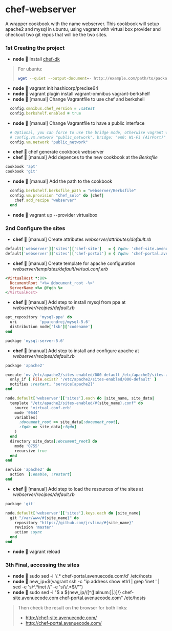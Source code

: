 # chef-webserver
A wrapper cookbook with the name webserver. This cookbook will setup apache2 and mysql in ubuntu, using vagrant with virtual box provider and checkout two git repos that will be the two sites.




### 1st Creating the project

- **node** :stew: Install [chef-dk](https://downloads.chef.io/chef-dk/)

> For ubuntu:
>
> ```bash
> wget --quiet --output-document=- http://example.com/path/to/package.deb && dpkg --install - `ls chef_*`
> ```

- **node** :stew: vagrant init hashicorp/precise64
- **node** :stew: vagrant plugin install vagrant-omnibus vagrant-berkshelf
- **node** :stew: [manual] Change Vagrantfile to use chef and berkshell

```ruby
  config.omnibus.chef_version = :latest
  config.berkshelf.enabled = true
```

- **node** :stew: [manual] Change Vagrantfile to have a public interface

```ruby
  # Optional, you can force to use the bridge mode, otherwise vagrant will ask you about it.
  # config.vm.network "public_network", bridge: "en0: Wi-Fi (AirPort)"
  config.vm.network "public_network"
```

- **chef** :hocho: chef generate cookbook webserver
- **chef** :hocho: [manual] Add depences to the new cookbook at the *Berksfile*

```ruby
cookbook 'apt'
cookbook 'git'
```

- **node** :stew: [manual] Add the path to the cookbook

```ruby
  config.berkshelf.berksfile_path = "webserver/Berksfile"
  config.vm.provision "chef_solo" do |chef|
    chef.add_recipe "webserver"
  end
```

- **node** :stew: vagrant up --provider virtualbox



### 2nd Configure the sites

- **chef** :hocho: [manual] Create attributes *webserver/attributes/default.rb*

```ruby
default['webserver']['sites']['chef-site']   = { fqdn: 'chef-site.avenuecode.com',   document_root: '/var/www/chef-site'  }
default['webserver']['sites']['chef-portal'] = { fqdn: 'chef-portal.avenuecode.com', document_root: '/var/www/chef-portal'}
```

- **chef** :hocho: [manual] Create template for apache configuration *webserver/templates/default/virtual.conf.erb*

```ruby
<VirtualHost *:80>
  DocumentRoot "<%= @document_root -%>"
  ServerName <%= @fqdn %>
</VirtualHost>
```

- **chef** :hocho: [manual] Add step to install mysql from ppa at *webserver/recipes/default.rb*

```ruby
apt_repository 'mysql-ppa' do
  uri          'ppa:ondrej/mysql-5.6'
  distribution node['lsb']['codename']
end

package 'mysql-server-5.6'
```

- **chef** :hocho: [manual] Add step to install and configure apache at *webserver/recipes/default.rb*

```ruby
package 'apache2'

execute 'mv /etc/apache2/sites-enabled/000-default /etc/apache2/sites-available/000-default' do
  only_if { File.exist? '/etc/apache2/sites-enabled/000-default' }
  notifies :restart, 'service[apache2]'
end

node.default['webserver']['sites'].each do |site_name, site_data|
  template "/etc/apache2/sites-enabled/#{site_name}.conf" do
    source 'virtual.conf.erb'
    mode '0644'
    variables(
      :document_root => site_data[:document_root],
      :fqdn => site_data[:fqdn]
    )
  end
  directory site_data[:document_root] do
    mode '0755'
    recursive true
  end
end

service 'apache2' do
  action  [:enable, :restart]
end
```

- **chef** :hocho: [manual] Add step to load the resources of the sites at *webserver/recipes/default.rb*

```ruby
package 'git'

node.default['webserver']['sites'].keys.each do |site_name|
  git "/var/www/#{site_name}" do
    repository "https://github.com/jrvlima/#{site_name}"
    revision 'master'
    action :sync
  end
end
```

- **node** :stew: vagrant reload




### 3th Final, accessing the sites
- **node** :stew: sudo sed -i '/.* chef-portal.avenuecode.com/d' /etc/hosts
- **node** :stew: new_ip=$(vagrant ssh -c "ip address show eth1 | grep 'inet ' | sed -e 's/^.*inet //' -e 's/\/.*$//'")
- **node** :stew: sudo sed -i "$ a ${new_ip//[^([:alnum:]|\.)]/} chef-site.avenuecode.com chef-portal.avenuecode.com" /etc/hosts

> Then check the result on the browser for both links:
> - http://chef-site.avenuecode.com/
> - http://chef-portal.avenuecode.com/
